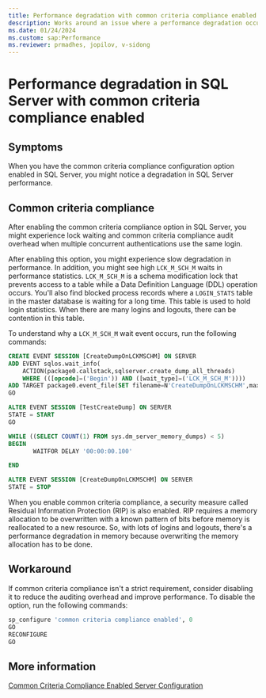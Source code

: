 ```yaml
---
title: Performance degradation with common criteria compliance enabled
description: Works around an issue where a performance degradation occurs when common criteria compliance is enabled in SQL Server.
ms.date: 01/24/2024
ms.custom: sap:Performance
ms.reviewer: prmadhes, jopilov, v-sidong
---
```

# Performance degradation in SQL Server with common criteria compliance enabled

## Symptoms

When you have the common criteria compliance configuration option enabled in SQL Server, you might notice a degradation in SQL Server performance.

## Common criteria compliance

After enabling the common criteria compliance option in SQL Server, you might experience lock waiting and common criteria compliance audit overhead when multiple concurrent authentications use the same login.

After enabling this option, you might experience slow degradation in performance. In addition, you might see high `LCK_M_SCH_M` waits in performance statistics. `LCK_M_SCH_M` is a schema modification lock that prevents access to a table while a Data Definition Language (DDL) operation occurs. You'll also find blocked process records where a `LOGIN_STATS` table in the master database is waiting for a long time. This table is used to hold login statistics. When there are many logins and logouts, there can be contention in this table.

To understand why a `LCK_M_SCH_M` wait event occurs, run the following commands:

```sql
CREATE EVENT SESSION [CreateDumpOnLCKMSCHM] ON SERVER
ADD EVENT sqlos.wait_info(
    ACTION(package0.callstack,sqlserver.create_dump_all_threads)
    WHERE (([opcode]=('Begin')) AND ([wait_type]=('LCK_M_SCH_M'))))
ADD TARGET package0.event_file(SET filename=N'CreateDumpOnLCKMSCHM',max_file_size=(128))
GO

ALTER EVENT SESSION [TestCreateDump] ON SERVER
STATE = START
GO

WHILE ((SELECT COUNT(1) FROM sys.dm_server_memory_dumps) < 5)
BEGIN
       WAITFOR DELAY '00:00:00.100'

END

ALTER EVENT SESSION [CreateDumpOnLCKMSCHM] ON SERVER
STATE = STOP
```

When you enable common criteria compliance, a security measure called Residual Information Protection (RIP) is also enabled. RIP requires a memory allocation to be overwritten with a known pattern of bits before memory is reallocated to a new resource. So, with lots of logins and logouts, there's a performance degradation in memory because overwriting the memory allocation has to be done.

## Workaround

If common criteria compliance isn't a strict requirement, consider disabling it to reduce the auditing overhead and improve performance. To disable the option, run the following commands:

```sql
sp_configure 'common criteria compliance enabled', 0
GO
RECONFIGURE
GO
```

## More information

[Common Criteria Compliance Enabled Server Configuration](/sql/database-engine/configure-windows/common-criteria-compliance-enabled-server-configuration-option)
